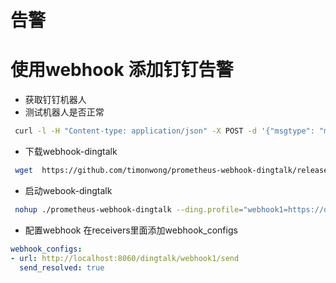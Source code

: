 # 告警

# 使用webhook 添加钉钉告警

- 获取钉钉机器人
- 测试机器人是否正常
```bash
 curl -l -H "Content-type: application/json" -X POST -d '{"msgtype": "markdown","markdown": {"title":"Prometheus告警信息","text": "#### 监控指标\n> 监控描述信息\n\n> ###### 告警时间 \n"},"at": {"isAtAll": false}}' https://oapi.dingtalk.com/robot/send?access_token=12fc62dfe79fe654040ffa8d687a6190c6c76ae64327cbf423bac86c4c68cfbd 
```

- 下载webhook-dingtalk

```bash
 wget  https://github.com/timonwong/prometheus-webhook-dingtalk/releases/download/v0.3.0/prometheus-webhook-dingtalk-0.3.0.linux-amd64.tar.gz
```

- 启动webook-dingtalk

```bash
 nohup ./prometheus-webhook-dingtalk --ding.profile="webhook1=https://oapi.dingtalk.com/robot/send?access_token=12fc62dfe79fe654040ffa8d687a6190c6c76ae64327cbf423bac86c4c68cfbd"   2>&1 1>dingding.log &
```

- 配置webhook
  在receivers里面添加webhook_configs

```yml
webhook_configs:
- url: http://localhost:8060/dingtalk/webhook1/send
  send_resolved: true
```

